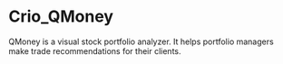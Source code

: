 # Crio_QMoney
QMoney is a visual stock portfolio analyzer. It helps portfolio managers make trade recommendations for their clients.
